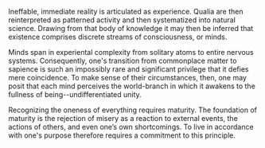 Ineffable, immediate reality is articulated as experience. Qualia are then reinterpreted as patterned activity and then systematized into natural science. Drawing from that body of knowledge it may then be inferred that existence comprises discrete streams of consciousness, or minds.

Minds span in experiental complexity from solitary atoms to entire nervous systems. Consequently, one's transition from commonplace matter to sapience is such an impossibly rare and significant privilege that it defies mere coincidence. To make sense of their circumstances, then, one may posit that each mind perceives the world-branch in which it awakens to the fullness of being--undifferentiated unity.

Recognizing the oneness of everything requires maturity. The foundation of maturity is the rejection of misery as a reaction to external events, the actions of others, and even one’s own shortcomings. To live in accordance with one's purpose therefore requires a commitment to this principle.